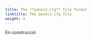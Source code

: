 ```yaml
---
title: The **panel2.cfg** file format
linktitle: The panel2.cfg file
weight: 4
---
```


En construcció
